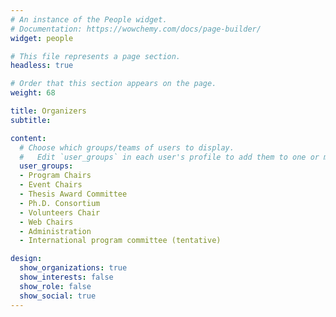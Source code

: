 ```yaml
---
# An instance of the People widget.
# Documentation: https://wowchemy.com/docs/page-builder/
widget: people

# This file represents a page section.
headless: true

# Order that this section appears on the page.
weight: 68

title: Organizers
subtitle:

content:
  # Choose which groups/teams of users to display.
  #   Edit `user_groups` in each user's profile to add them to one or more of these groups.
  user_groups:
  - Program Chairs
  - Event Chairs
  - Thesis Award Committee
  - Ph.D. Consortium
  - Volunteers Chair
  - Web Chairs
  - Administration
  - International program committee (tentative)

design:
  show_organizations: true
  show_interests: false
  show_role: false
  show_social: true
---
```


<!-- **Program Committee**
 --><!-- todo deve andare in fondo -->
